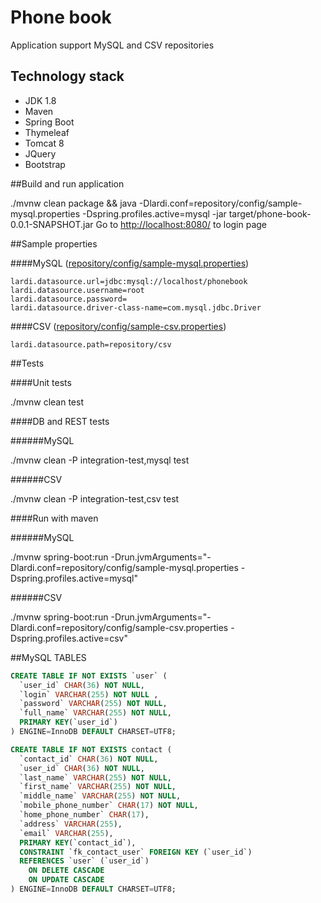# Phone book

Application support MySQL and CSV repositories

## Technology stack

 - JDK 1.8
 - Maven
 - Spring Boot
 - Thymeleaf
 - Tomcat 8
 - JQuery
 - Bootstrap

##Build and run application

./mvnw clean package && java -Dlardi.conf=repository/config/sample-mysql.properties -Dspring.profiles.active=mysql -jar target/phone-book-0.0.1-SNAPSHOT.jar
Go to [http://localhost:8080/](http://localhost:8080/) to login page

##Sample properties

####MySQL ([repository/config/sample-mysql.properties](repository/config/sample-mysql.properties))

```properties
lardi.datasource.url=jdbc:mysql://localhost/phonebook
lardi.datasource.username=root
lardi.datasource.password=
lardi.datasource.driver-class-name=com.mysql.jdbc.Driver
``` 

####CSV ([repository/config/sample-csv.properties](repository/config/sample-csv.properties))

```properties
lardi.datasource.path=repository/csv
``` 

##Tests

####Unit tests

./mvnw clean test

####DB and REST tests

######MySQL

./mvnw clean -P integration-test,mysql test

######CSV

./mvnw clean -P integration-test,csv test


####Run with maven

######MySQL

./mvnw spring-boot:run -Drun.jvmArguments="-Dlardi.conf=repository/config/sample-mysql.properties -Dspring.profiles.active=mysql"

######CSV

./mvnw spring-boot:run -Drun.jvmArguments="-Dlardi.conf=repository/config/sample-csv.properties -Dspring.profiles.active=csv"

##MySQL TABLES

```sql
CREATE TABLE IF NOT EXISTS `user` (
  `user_id` CHAR(36) NOT NULL,
  `login` VARCHAR(255) NOT NULL ,
  `password` VARCHAR(255) NOT NULL,
  `full_name` VARCHAR(255) NOT NULL,
  PRIMARY KEY(`user_id`)
) ENGINE=InnoDB DEFAULT CHARSET=UTF8;

CREATE TABLE IF NOT EXISTS contact (
  `contact_id` CHAR(36) NOT NULL,
  `user_id` CHAR(36) NOT NULL,
  `last_name` VARCHAR(255) NOT NULL,
  `first_name` VARCHAR(255) NOT NULL,
  `middle_name` VARCHAR(255) NOT NULL,
  `mobile_phone_number` CHAR(17) NOT NULL,
  `home_phone_number` CHAR(17),
  `address` VARCHAR(255),
  `email` VARCHAR(255),
  PRIMARY KEY(`contact_id`),
  CONSTRAINT `fk_contact_user` FOREIGN KEY (`user_id`)
  REFERENCES `user` (`user_id`)
    ON DELETE CASCADE
    ON UPDATE CASCADE
) ENGINE=InnoDB DEFAULT CHARSET=UTF8;
``` 